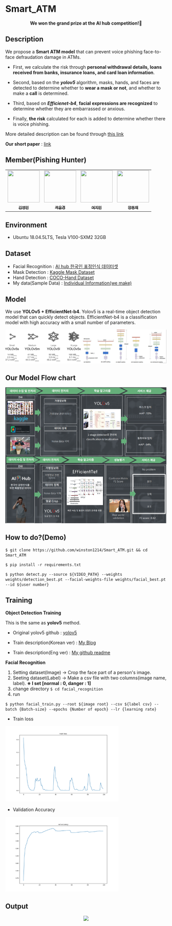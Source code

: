 # Smart_ATM

<p align='center'>
  <b>We won the grand prize at the AI hub competition!🥇</b>
</p>

## Description

We propose a **Smart ATM model** that can prevent voice phishing face-to-face defraudation damage in ATMs.

- First, we calculate the risk through **personal withdrawal details, loans received from banks, insurance loans, and card loan information**.

- Second, based on the ***yolov5*** algorithm, masks, hands, and faces are detected to determine whether to **wear a mask or not**, and whether to make a **call** is determined.

- Third, based on ***Efficienet-b4***, **facial expressions are recognized** to determine whether they are embarrassed or anxious.

- Finally, **the risk** calculated for each is added to determine whether there is voice phishing.

More detailed description can be found through <a href='https://github.com/winston1214/project/blob/master/AI_HUB_IDEA_CONTEST2021/(Public)%20%EC%84%9C%EB%B9%84%EC%8A%A4%20%EA%B3%B5%EB%AA%A8%EC%A0%84%20%EC%95%84%EC%9D%B4%EB%94%94%EC%96%B4%20%EA%B8%B0%ED%9A%8D%EC%84%9C_%ED%94%BC%EC%8B%B1%20%ED%97%8C%ED%84%B0.pdf'>this link</a>

**Our short paper** : <a href='https://github.com/winston1214/Smart_ATM/blob/master/paper/%EC%98%81%EC%83%81%20%EA%B8%B0%EB%B0%98%20%EB%8C%80%EB%A9%B4%ED%8E%B8%EC%B7%A8%20%EB%B3%B4%EC%9D%B4%EC%8A%A4%ED%94%BC%EC%8B%B1%20%ED%94%BC%ED%95%B4%EC%98%88%EB%B0%A9%20%EB%B0%A9%EB%B2%95%20%EC%97%B0%EA%B5%AC.pdf'>link</a>

## Member(Pishing Hunter)

<table>
  <tr>
      <td align="center"><a href="https://github.com/winston1214"><img src="https://avatars.githubusercontent.com/u/47775179?v=4" width="100" height="100"><br /><sub><b>김영민</b></sub></td>
      <td align="center"><a href="https://github.com/yeclairer"><img src="https://avatars.githubusercontent.com/u/72565037?v=4" width="100" height="100"><br /><sub><b>곽윤경</b></sub></td>
      <td align="center"><a href="https://github.com/YEO1214"><img src="https://avatars.githubusercontent.com/u/68039225?v=4" width="100" height="100"><br /><sub><b>여지민</b></sub></td>
      <td align="center"><a href="https://github.com/YangDongJae"><img src="https://avatars.githubusercontent.com/u/59679706?v=4" width="100" height="100"><br /><sub><b>양동재</b></sub></td> 
     </tr>
</table>

## Environment
- Ubuntu 18.04.5LTS, Tesla V100-SXM2 32GB

## Dataset

- Facial Recognition : <a href='https://aihub.or.kr/aidata/27716'>AI hub 한국인 표정인식 데이터셋</a>
- Mask Detection : <a href='https://www.kaggle.com/andrewmvd/face-mask-detection'>Kaggle Mask Dataset</a>
- Hand Detection : <a href='https://www3.cs.stonybrook.edu/~cvl/projects/hand_det_attention/'>COCO-Hand Dataset</a>
- My data(Sample Data) : <a href='https://github.com/winston1214/Smart_ATM/blob/master/data/data.xlsx'>Individual Information(we make)</a>

## Model

We use **YOLOv5 + EfficientNet-b4**. Yolov5 is a real-time object detection model that can quickly detect objects. EfficientNet-b4 is a classification model with high accuracy with a small number of parameters.

<img src='https://github.com/winston1214/Smart_ATM/blob/master/picture/yolo_eff.png?raw=true'></img>

## Our Model Flow chart

<p align="center">
  <img src='https://github.com/winston1214/Smart_ATM/blob/master/picture/our_architecture.png?raw=true'></img>
</p>

## How to do?(Demo)

```
$ git clone https://github.com/winston1214/Smart_ATM.git && cd Smart_ATM
```
```
$ pip install -r requirements.txt
```
```
$ python detect.py --source ${VIDEO_PATH} --weights weights/detection_best.pt --facial-weights-file weights/facial_best.pt --id ${user number}
```

## Training

**Object Detection Training**

This is the same as **yolov5** method.

- Original yolov5 github : <a href='https://github.com/ultralytics/yolov5'>yolov5</a>

- Train description(Korean ver) : <a href='https://bigdata-analyst.tistory.com/195?category=883085'>My Blog</a>

- Train description(Eng ver) : <a href='https://github.com/winston1214/AICT/tree/master/yolov5#readme'>My github readme</a>

**Facial Recognition**

1. Setting dataset(Image) → Crop the face part of a person's image.
2. Seeting dataset(Label) → Make a csv file with two columns(image name, label).  **※ I set [normal : 0, danger : 1]**
3. change directory ```$ cd facial_recognition```
4. run
 ```
 $ python facial_train.py --root ${image root} --csv ${label csv} --batch {Batch-size} --epochs {Number of epoch} --lr {learning rate}
```
- Train loss

<img src='https://github.com/winston1214/Smart_ATM/blob/master/facial_recognition/train%20loss.png?raw=true' width="70%" height="70%"></img>

- Validation Accuracy

<img src='https://github.com/winston1214/Smart_ATM/blob/master/facial_recognition/val%20accuracy.png?raw=true' width="70%" height="70%"></img>

## Output
<p align="center">
<img src='https://github.com/winston1214/Smart_ATM/blob/master/picture/demo.gif?raw=true'></img>
</p>
